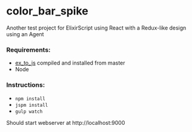 # color_bar_spike
Another test project for ElixirScript using React with a Redux-like design using an Agent

### Requirements:

* [ex_to_js](https://github.com/bryanjos/ex_to_js) compiled and installed from master
* Node

### Instructions:

* `npm install`
* `jspm install`
* `gulp watch`

Should start webserver at http://localhost:9000
